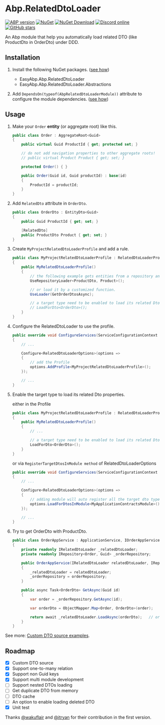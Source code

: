 # Abp.RelatedDtoLoader

[![ABP version](https://img.shields.io/badge/dynamic/xml?style=flat-square&color=yellow&label=abp&query=%2F%2FProject%2FPropertyGroup%2FAbpVersion&url=https%3A%2F%2Fraw.githubusercontent.com%2FEasyAbp%2FAbp.RelatedDtoLoader%2Fmaster%2FDirectory.Build.props)](https://abp.io)
[![NuGet](https://img.shields.io/nuget/v/EasyAbp.Abp.RelatedDtoLoader.svg?style=flat-square)](https://www.nuget.org/packages/EasyAbp.Abp.RelatedDtoLoader)
[![NuGet Download](https://img.shields.io/nuget/dt/EasyAbp.Abp.RelatedDtoLoader.svg?style=flat-square)](https://www.nuget.org/packages/EasyAbp.Abp.RelatedDtoLoader)
[![Discord online](https://badgen.net/discord/online-members/S6QaezrCRq?label=Discord)](https://discord.gg/S6QaezrCRq)
[![GitHub stars](https://img.shields.io/github/stars/EasyAbp/Abp.RelatedDtoLoader?style=social)](https://www.github.com/EasyAbp/Abp.RelatedDtoLoader)

An Abp module that help you automatically load related DTO (like ProductDto in OrderDto) under DDD.

## Installation

1. Install the following NuGet packages. ([see how](https://github.com/EasyAbp/EasyAbpGuide/blob/master/docs/How-To.md#add-nuget-packages))

    * EasyAbp.Abp.RelatedDtoLoader
    * EasyAbp.Abp.RelatedDtoLoader.Abstractions

1. Add `DependsOn(typeof(AbpRelatedDtoLoaderModule))` attribute to configure the module dependencies. ([see how](https://github.com/EasyAbp/EasyAbpGuide/blob/master/docs/How-To.md#add-module-dependencies))

## Usage

1. Make your `Order` **entity** (or aggregate root) like this.
    ```csharp
    public class Order : AggregateRoot<Guid>
    {
        public virtual Guid ProductId { get; protected set; }

        // do not add navigation properties to other aggregate roots!
        // public virtual Product Product { get; set; }

        protected Order() { }

        public Order(Guid id, Guid productId) : base(id)
        {
            ProductId = productId;
        }
    }
    ```

1. Add `RelatedDto` attribute in `OrderDto`.
    ```csharp
	public class OrderDto : EntityDto<Guid>
	{
		public Guid ProductId { get; set; }

		[RelatedDto]
		public ProductDto Product { get; set; }
	}
    ```

1. Create `MyProjectRelatedDtoLoaderProfile` and add a rule.
    ```csharp
	public class MyProjectRelatedDtoLoaderProfile : RelatedDtoLoaderProfile
	{
		public MyRelatedDtoLoaderProfile()
		{
			// the following example gets entities from a repository and maps them to DTOs.
			UseRepositoryLoader<ProductDto, Product>();

			// or load it by a customized function.
			UseLoader(GetOrderDtosAsync);

			// a target type need to be enabled to load its related Dtos properties.
			// LoadForDto<OrderDto>();
		}
	}
    ```

1. Configure the RelatedDtoLoader to use the profile.
    ```csharp
	public override void ConfigureServices(ServiceConfigurationContext context)
	{
		// ...

		Configure<RelatedDtoLoaderOptions>(options =>
		{
			// add the Profile
			options.AddProfile<MyProjectRelatedDtoLoaderProfile>();
		});

		// ...
	}
    ```

1. Enable the target type to load its related Dto properties.

    either in the Profile
    ```csharp
	public class MyProjectRelatedDtoLoaderProfile : RelatedDtoLoaderProfile
	{
		public MyRelatedDtoLoaderProfile()
		{
			// ...

			// a target type need to be enabled to load its related Dtos properties.
			LoadForDto<OrderDto>();
		}
	}
    ```

    or via `RegisterTargetDtosInModule method` of RelatedDtoLoaderOptions
    ```csharp
	public override void ConfigureServices(ServiceConfigurationContext context)
	{
		// ...

		Configure<RelatedDtoLoaderOptions>(options =>
		{                                
			// adding module will auto register all the target dto types which contain any property with RelatedDto attribute.
			options.LoadForDtosInModule<MyApplicationContractsModule>();
		});

		// ...
	}
    ```

1. Try to get OrderDto with ProductDto.
    ```csharp
	public class OrderAppService : ApplicationService, IOrderAppService
	{
		private readonly IRelatedDtoLoader _relatedDtoLoader;
		private readonly IRepository<Order, Guid> _orderRepository;

		public OrderAppService(IRelatedDtoLoader relatedDtoLoader, IRepository<Order, Guid> orderRepository)
		{
			_relatedDtoLoader = relatedDtoLoader;
			_orderRepository = orderRepository;
		}

		public async Task<OrderDto> GetAsync(Guid id)
		{
			var order = _orderRepository.GetAsync(id);

			var orderDto = ObjectMapper.Map<Order, OrderDto>(order);

			return await _relatedDtoLoader.LoadAsync(orderDto);   // orderDto.Product should have been loaded.
		}
	}
    ```

See more: [Custom DTO source examples](/docs/CustomDtoSource.md).

## Roadmap

- [x] Custom DTO source
- [x] Support one-to-many relation
- [x] Support non Guid keys
- [x] Support multi module development
- [ ] Support nested DTOs loading
- [ ] Get duplicate DTO from memory
- [ ] DTO cache
- [ ] An option to enable loading deleted DTO
- [x] Unit test

Thanks [@wakuflair](https://github.com/wakuflair) and [@itryan](https://github.com/itryan) for their contribution in the first version.

